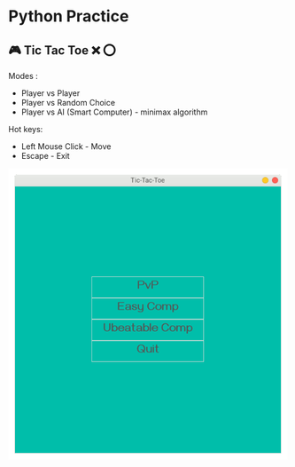 # Python Practice

## :video_game: Tic Tac Toe ❌ ⭕

Modes :

* Player vs Player
* Player vs Random Choice
* Player vs AI (Smart Computer) - minimax algorithm

Hot keys:

* Left Mouse Click - Move
* Escape - Exit

![tic-tac-toe-preview](./TicTacToe/components/img/tic_tac_toe.gif "Preview")

